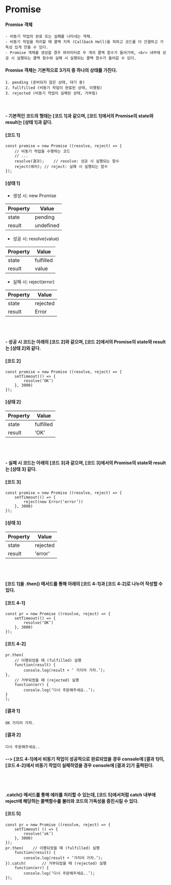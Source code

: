 # Promise

#### Promise 객체
	- 비동기 작업의 완료 또는 실패를 나타내는 객체.
 	- 비동기 작업을 처리할 때 콜백 지옥 (Callback Hell)을 피하고 코드를 더 간결하고 가독성 있게 만들 수 있다.
	- Promise 객체를 생성할 경우 파라미터로 두 개의 콜백 함수가 들어가며, <br> 내부에 성공 시 실행되는 콜백 함수와 실패 시 실행되는 콜백 함수가 들어갈 수 있다. 
#### Promise 객체는 기본적으로 3가지 중 하나의 상태를 가진다.
	1. pending (준비되지 않은 상태, 대기 중)
	2. fullfilled (비동기 작업이 완료된 상태, 이행됨)
	3. rejected (비동기 작업이 실패된 상태, 거부됨)
#### <br><br> - 기본적인 코드의 형태는 [코드 1]과 같으며, [코드 1]에서의 Promise의 state와 result는 [상태 1]과 같다. 


#### [코드 1]
	const promise = new Promise ((resolve, reject) => {
 		// 비동기 작업을 수행하는 코드
   		// ...
		resolve(결과);	// resolve: 성공 시 실행되는 함수
		reject(에러);	// reject: 실패 시 실행되는 함수
	});

#### [상태 1]
- 생성 시: new Promise

| Property | Value |
|---|---|
| state | pending |
| result | undefined |

- 성공 시: resolve(value)

| Property | Value |
|---|---|
| state | fulfilled |
| result | value |

- 실패 시: reject(error)

| Property | Value |
|---|---|
| state | rejected |
| result | Error |

<br><br>
#### - 성공 시 코드는 아래의 [코드 2]와 같으며, [코드 2]에서의 Promise의 state와 result는 [상태 2]와 같다.
#### [코드 2]
	const promise = new Promise ((resolve, reject) => {
		setTimeout(() => {
			resolve(‘OK’)
		}, 3000)
	});

#### [상태 2]
| Property | Value |
|---|---|
| state | fulfilled |
| result | ‘OK’ |

<br><br>
#### - 실패 시 코드는 아래의 [코드 3]과 같으며, [코드 3]에서의 Promise의 state와 result는 [상태 3] 같다.
#### [코드 3]
	const promise = new Promise ((resolve, reject) => {
		setTimeout(() => {
			reject(new Error(‘error’))
		}, 3000)
	});
 
#### [상태 3]
| Property | Value |
|---|---|
| state | rejected |
| result | 'error' |



<br><br>
#### [코드 1]을 .then() 메서드를 통해 아래의 [코드 4-1]과 [코드 4-2]로 나누어 작성할 수 있다. 

#### [코드 4-1]
	const pr = new Promise ((resolve, reject) => {
		setTimeout(() => {
			resolve(‘OK’)
		}, 3000)
	});

#### [코드 4-2]
	pr.then(
		// 이행되었을 때 (fulfilled) 실행
		function(result) {
			console.log(result + ‘ 가지러 가자.’);
	},
		// 거부되었을 때 (rejected) 실행
		function(err) {
			console.log(‘다시 주문해주세요..’);
	}
	);

#### [결과 1]
	OK 가지러 가자.

#### [결과 2]
	다시 주문해주세요..

#### --> [코드 4-1]에서 비동기 작업이 성공적으로 완료되었을 경우 console에 [결과 1]이, <br/> [코드 4-2]에서 비동기 작업이 실패하였을 경우 console에 [결과 2]가 출력된다.


<br><br>
#### .catch() 메서드를 통해 에러를 처리할 수 있는데, [코드 5]에서처럼 catch 내부에 reject에 해당하는 콜백함수를 불러와 코드의 가독성을 증진시킬 수 있다.

#### [코드 5]
	const pr = new Promise ((resolve, reject) => {
		setTimeout( () => {
			resolve(‘ok’)
		}, 3000)
	});
	pr.then(	// 이행되었을 때 (fulfilled) 실행
		function(result) {
			console.log(result + ‘가지러 가자.’);
	}).catch(		// 거부되었을 때 (rejected) 실행
		function(err) {
			console.log(‘다시 주문해주세요..’);
	});

